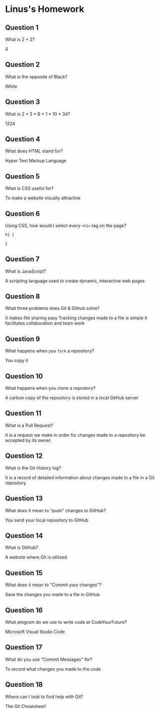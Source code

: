 # Linus's Homework

## Question 1

What is 2 + 2?

4

## Question 2

What is the opposite of Black?

White

## Question 3

What is  2 * 3 * 6 * 1 * 10 * 34?

1224

## Question 4 

What does HTML stand for?

Hyper Text Markup Language

## Question 5

What is CSS useful for?

To make a website visually attractive

## Question 6

Using CSS, how would I select every `<h1>` tag on the page?

```css
h1 {

}
```

## Question 7

What is JavaScript?

A scripting language used to create dynamic, interactive web pages

## Question 8

What three problems does Git & Github solve?

It makes file sharing easy
Tracking changes made to a file is simple
It facilitates collaboration and team work

## Question 9

What happens when you `fork` a repository?

You copy it

## Question 10 

What happens when you clone a repostory?

A carbon copy of the repository is stored in a local GitHub server

## Question 11

What is a Pull Request?

It is a request we make in order for changes made to a repository be accepted by its owner.

## Question 12

What is the Git History log?

It is a record of detailed information about changes made to a file in a Git repository

## Question 13

What does it mean to "push" changes to GitHub?

You send your local repository to GitHub

## Question 14

What is GitHub?

A website where Git is utilized.

## Question 15

What does it mean to "Commit your changes"?

Save the changes you made to a file in GitHub

## Question 16

What program do we use to write code at CodeYourFuture?

Microsoft Visual Studio Code

## Question 17

What do you use "Commit Messages" for?

To record what changes you made to the code

## Question 18

Where can I look to find help with Git?

The Git Cheatsheet!
